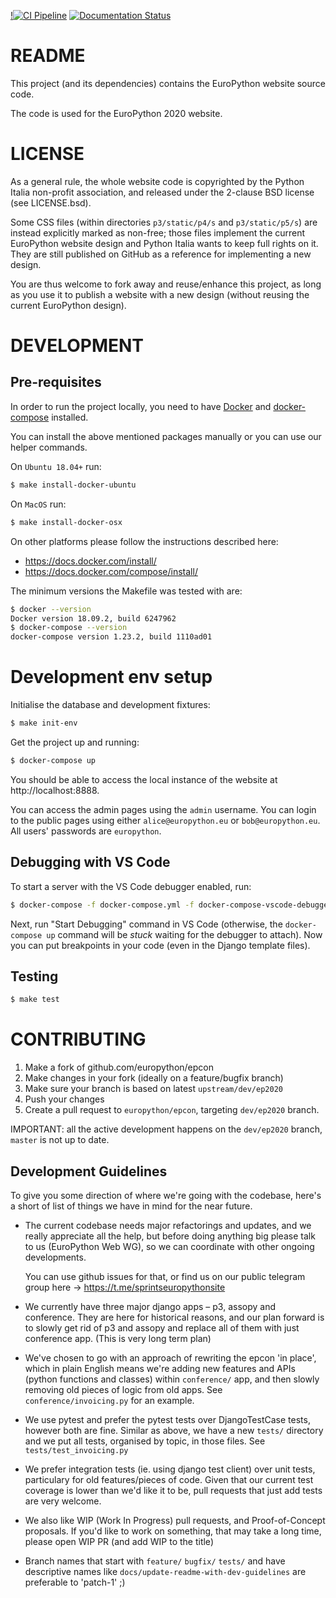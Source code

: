 [!![CI Pipeline](https://github.com/EuroPython/epcon/workflows/CI%20Pipeline/badge.svg)](https://github.com/EuroPython/epcon/actions?query=workflow%3A%22CI+Pipeline%22)
[![Documentation Status](https://readthedocs.org/projects/epcon/badge/?version=latest)](https://epcon.readthedocs.io/en/latest/)

# README

This project (and its dependencies) contains the EuroPython website source code.

The code is used for the EuroPython 2020 website.

# LICENSE

As a general rule, the whole website code is copyrighted by the Python Italia non-profit association, and released under the 2-clause BSD license (see LICENSE.bsd).

Some CSS files (within directories `p3/static/p4/s` and `p3/static/p5/s`) are instead explicitly marked as non-free; those files implement the current EuroPython website design and Python Italia wants to keep full rights on it. They are still published on GitHub as a reference for implementing a new design.

You are thus welcome to fork away and reuse/enhance this project, as long as you use it to publish a website with a new design (without reusing the current EuroPython design).


# DEVELOPMENT

## Pre-requisites

In order to run the project locally, you need to have [Docker](https://docs.docker.com/install/)
and [docker-compose](https://docs.docker.com/compose/overview/) installed.

You can install the above mentioned packages manually or you can use our helper commands.

On `Ubuntu 18.04+` run:
```bash
$ make install-docker-ubuntu
```

On `MacOS` run:
```bash
$ make install-docker-osx
```

On other platforms please follow the instructions described here:
- https://docs.docker.com/install/
- https://docs.docker.com/compose/install/

The minimum versions the Makefile was tested with are:

```bash
$ docker --version
Docker version 18.09.2, build 6247962
$ docker-compose --version
docker-compose version 1.23.2, build 1110ad01
```

# Development env setup

Initialise the database and development fixtures:

```bash
$ make init-env
```

Get the project up and running:

```bash
$ docker-compose up
```

You should be able to access the local instance of the website at http://localhost:8888.

You can access the admin pages using the `admin` username. You can login to the public pages using either `alice@europython.eu` or `bob@europython.eu`. All users' passwords are `europython`.

## Debugging with VS Code

To start a server with the VS Code debugger enabled, run:

```bash
$ docker-compose -f docker-compose.yml -f docker-compose-vscode-debugger.yml up
```

Next, run "Start Debugging" command in VS Code (otherwise, the `docker-compose up`
command will be *stuck* waiting for the debugger to attach).
Now you can put breakpoints in your code (even in the Django template files).

## Testing

```bash
$ make test
```

# CONTRIBUTING

1. Make a fork of github.com/europython/epcon
2. Make changes in your fork (ideally on a feature/bugfix branch)
3. Make sure your branch is based on latest `upstream/dev/ep2020`
4. Push your changes
5. Create a pull request to `europython/epcon`, targeting `dev/ep2020` branch.

IMPORTANT: all the active development happens on the `dev/ep2020` branch, `master` is not up to date.


## Development Guidelines

To give you some direction of where we're going with the codebase, here's a
short of list of things we have in mind for the near future.

* The current codebase needs major refactorings and updates, and we really
  appreciate all the help, but before doing anything big please talk to us
  (EuroPython Web WG), so we can coordinate with other ongoing developments.

  You can use github issues for that, or find us on our public telegram group
  here -> https://t.me/sprintseuropythonsite

* We currently have three major django apps – p3, assopy and conference. They
  are here for historical reasons, and our plan forward is to slowly get rid of
  p3 and assopy and replace all of them with just conference app. (This is very
  long term plan)

* We've chosen to go with an approach of rewriting the epcon 'in place', which
  in plain English means we're adding new features and APIs (python functions
  and classes) within `conference/` app, and then slowly removing old pieces of
  logic from old apps. See `conference/invoicing.py` for an example.

* We use pytest and prefer the pytest tests over DjangoTestCase tests, however
  both are fine. Similar as above, we have a new `tests/` directory and we put
  all tests, organised by topic, in those files. See `tests/test_invoicing.py`

* We prefer integration tests (ie. using django test client) over unit tests,
  particulary for old features/pieces of code. Given that our current test
  coverage is lower than we'd like it to be, pull requests that just add tests
  are very welcome.

* We also like WIP (Work In Progress) pull requests, and Proof-of-Concept
  proposals. If you'd like to work on something, that may take a long time,
  please open WIP PR (and add WIP to the title)

* Branch names that start with `feature/` `bugfix/` `tests/` and have
  descriptive names like `docs/update-readme-with-dev-guidelines` are
  preferable to 'patch-1' ;)
